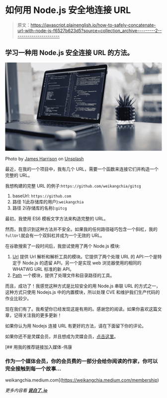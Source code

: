 # 如何用 Node.js 安全地连接 URL

> 原文：<https://javascript.plainenglish.io/how-to-safely-concatenate-url-with-node-js-f6527b623d5?source=collection_archive---------2----------------------->

## 学习一种用 Node.js 安全连接 URL 的方法。

![](img/c6f6fb6e7869f68539e0a9d74e09e895.png)

Photo by [James Harrison](https://unsplash.com/@jstrippa?utm_source=unsplash&utm_medium=referral&utm_content=creditCopyText) on [Unsplash](https://unsplash.com/s/photos/programming?utm_source=unsplash&utm_medium=referral&utm_content=creditCopyText)

最近，在我的一个项目中，我有几个 URL，需要一个函数来连接它们并构造一个完整的 URL。

我想构建的完整 URL 的例子:`https://github.com/weikangchia/gitcg`

1.  baseUrl: `https://github.com`
2.  路径 1(此存储库的用户):`weikangchia`
3.  路径 2(存储库的名称):`gitcg`

最初，我使用 ES6 模板文字方法来构造完整的 URL。

然而，我意识到这种方法并不安全。如果我的任何路径碰巧包含一个斜杠，我的`fullUrl`就会有一个双斜杠并成为一个无效的 URL。

在谷歌搜索了一段时间后，我尝试使用了两个 Node.js 模块:

1.  [Url](https://nodejs.org/api/url.html#url_url)
    提供 Url 解析和解析工具的模块。它提供了两个处理 URL 的 API:一个是特定于 Node.js 的遗留 API，另一个是实现 web 浏览器使用的相同的 WHATWG URL 标准的新 API。
2.  [Path](https://nodejs.org/api/path.html)
    一个模块，提供了处理文件和目录路径的工具。

而且，成功了！我感觉这种方式是比较安全的用 Node.js 串联 URL 的方式之一，这种方式只使用 Nodejs.js 中的内置模块，所以处理 CVE 和维护我们生产代码的作业比较少。

现在我们有了。我希望你已经发现这是有用的。感谢您的阅读。如果你喜欢这篇文章，记得关注我的更多更新！

如果你认为用 Nodejs 连接 URL 有更好的方法，请在下面留下你的评论。

如果你还不是灵媒会员，并且想成为灵媒会员，[点击这里](https://weikangchia.medium.com/membership)。

[](https://weikangchia.medium.com/membership) [## 用我的推荐链接加入媒体-伟康

### 作为一个媒体会员，你的会员费的一部分会给你阅读的作家，你可以完全接触到每一个故事…

weikangchia.medium.com](https://weikangchia.medium.com/membership) 

*更多内容看* [***说白了. io***](http://plainenglish.io/)